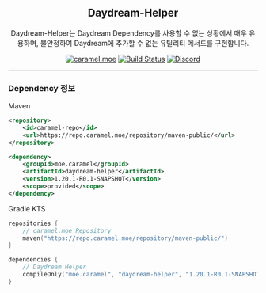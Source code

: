 <div align="center">

## Daydream-Helper

<p>Daydream-Helper는 Daydream Dependency를 사용할 수 없는 상황에서 매우 유용하며, 불안정하여 Daydream에 추가할 수 없는 유틸리티 메서드를 구현합니다.</p>

[![caramel.moe](https://img.shields.io/badge/made%20by.-caramel.moe-red)](https://caramel.moe)
[![Build Status](https://img.shields.io/github/actions/workflow/status/caramel-moe/Daydream-Helper/helper-build-and-publish.yml)](https://img.shields.io/github/actions/workflow/status/caramel-moe/Daydream-Helper/helper-build-and-publish.yml)
[![Discord](https://img.shields.io/discord/534586842079821824.svg?label=use%20server&logo=discord&logoColor=ffffff&color=7389D8&labelColor=6A7EC2)](https://discord.gg/f9qGtYF)
</div>

---

### Dependency 정보
Maven
```xml
<repository>
    <id>caramel-repo</id>
    <url>https://repo.caramel.moe/repository/maven-public/</url>
</repository>

<dependency>
    <groupId>moe.caramel</groupId>
    <artifactId>daydream-helper</artifactId>
    <version>1.20.1-R0.1-SNAPSHOT</version>
    <scope>provided</scope>
</dependency>
```

Gradle KTS
```kotlin
repositories {
    // caramel.moe Repository
    maven("https://repo.caramel.moe/repository/maven-public/")
}

dependencies {
    // Daydream Helper
    compileOnly("moe.caramel", "daydream-helper", "1.20.1-R0.1-SNAPSHOT")
}
```
